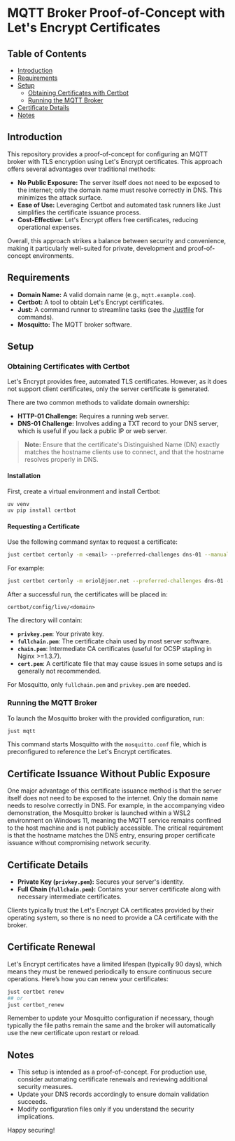 # MQTT Broker Proof-of-Concept with Let's Encrypt Certificates

## Table of Contents

- [Introduction](#introduction)
- [Requirements](#requirements)
- [Setup](#setup)
  - [Obtaining Certificates with Certbot](#obtaining-certificates-with-certbot)
  - [Running the MQTT Broker](#running-the-mqtt-broker)
- [Certificate Details](#certificate-details)
- [Notes](#notes)

## Introduction

This repository provides a proof-of-concept for configuring an MQTT broker with TLS encryption using Let's Encrypt certificates. This approach offers several advantages over traditional methods:

- **No Public Exposure:** The server itself does not need to be exposed to the internet; only the domain name must resolve correctly in DNS. This minimizes the attack surface.
- **Ease of Use:** Leveraging Certbot and automated task runners like Just simplifies the certificate issuance process.
- **Cost-Effective:** Let's Encrypt offers free certificates, reducing operational expenses.

Overall, this approach strikes a balance between security and convenience, making it particularly well-suited for private, development and proof-of-concept environments.

## Requirements

- **Domain Name:** A valid domain name (e.g., `mqtt.example.com`).
- **Certbot:** A tool to obtain Let's Encrypt certificates.
- **Just:** A command runner to streamline tasks (see the [Justfile](./Justfile) for commands).
- **Mosquitto:** The MQTT broker software.

## Setup

### Obtaining Certificates with Certbot

Let's Encrypt provides free, automated TLS certificates. However, as it does not support client certificates, only the server certificate is generated.

There are two common methods to validate domain ownership:

- **HTTP-01 Challenge:** Requires a running web server.
- **DNS-01 Challenge:** Involves adding a TXT record to your DNS server, which is useful if you lack a public IP or web server.

> **Note:** Ensure that the certificate's Distinguished Name (DN) exactly matches the hostname clients use to connect, and that the hostname resolves properly in DNS.

#### Installation

First, create a virtual environment and install Certbot:

```bash
uv venv
uv pip install certbot
```

#### Requesting a Certificate

Use the following command syntax to request a certificate:

```bash
just certbot certonly -m <email> --preferred-challenges dns-01 --manual -d <domain1>,<domain2>,...
```

For example:

```bash
just certbot certonly -m oriol@joor.net --preferred-challenges dns-01 --manual -d mqtt.joor.net,pki.joor.net
```

After a successful run, the certificates will be placed in:

```
certbot/config/live/<domain>
```

The directory will contain:

- **`privkey.pem`**: Your private key.
- **`fullchain.pem`**: The certificate chain used by most server software.
- **`chain.pem`**: Intermediate CA certificates (useful for OCSP stapling in Nginx >=1.3.7).
- **`cert.pem`**: A certificate file that may cause issues in some setups and is generally not recommended.

For Mosquitto, only `fullchain.pem` and `privkey.pem` are needed.

### Running the MQTT Broker

To launch the Mosquitto broker with the provided configuration, run:

```bash
just mqtt
```

This command starts Mosquitto with the `mosquitto.conf` file, which is preconfigured to reference the Let's Encrypt certificates.

## Certificate Issuance Without Public Exposure

One major advantage of this certificate issuance method is that the server itself does not need to be exposed to the internet. Only the domain name needs to resolve correctly in DNS. For example, in the accompanying video demonstration, the Mosquitto broker is launched within a WSL2 environment on Windows 11, meaning the MQTT service remains confined to the host machine and is not publicly accessible. The critical requirement is that the hostname matches the DNS entry, ensuring proper certificate issuance without compromising network security.

## Certificate Details

- **Private Key (`privkey.pem`):** Secures your server's identity.
- **Full Chain (`fullchain.pem`):** Contains your server certificate along with necessary intermediate certificates.

Clients typically trust the Let's Encrypt CA certificates provided by their operating system, so there is no need to provide a CA certificate with the broker.

## Certificate Renewal

Let's Encrypt certificates have a limited lifespan (typically 90 days), which means they must be renewed periodically to ensure continuous secure operations. Here’s how you can renew your certificates:

```bash
just certbot renew
## or
just certbot_renew
```

Remember to update your Mosquitto configuration if necessary, though typically the file paths remain the same and the broker will automatically use the new certificate upon restart or reload.

## Notes

- This setup is intended as a proof-of-concept. For production use, consider automating certificate renewals and reviewing additional security measures.
- Update your DNS records accordingly to ensure domain validation succeeds.
- Modify configuration files only if you understand the security implications.

Happy securing!
